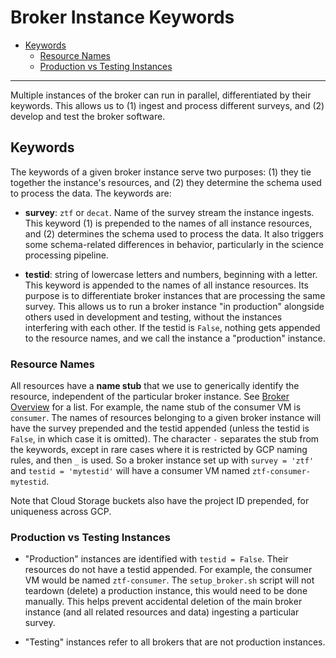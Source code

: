 # Broker Instance Keywords

- [Keywords](#keywords)
    - [Resource Names](#resource-names)
    - [Production vs Testing Instances](#production-vs-testing-instances)

---

Multiple instances of the broker can run in parallel, differentiated by their keywords.
This allows us to (1) ingest and process different surveys, and (2) develop and test the broker software.

## Keywords

The keywords of a given broker instance serve two purposes: (1) they tie together the instance's resources, and (2) they determine the schema used to process the data. The keywords are:

- __survey__: `ztf` or `decat`. Name of the survey stream the instance ingests.
This keyword (1) is prepended to the names of all instance resources, and (2) determines the schema used to process the data. It also triggers some schema-related differences in behavior, particularly in the science processing pipeline.

- __testid__: string of lowercase letters and numbers, beginning with a letter.
This keyword is appended to the names of all instance resources.
Its purpose is to differentiate broker instances that are processing the same survey.
This allows us to run a broker instance "in production" alongside others used in development and testing, without the instances interfering with each other.
If the testid is `False`, nothing gets appended to the resource names, and we call the instance a "production" instance.


### Resource Names

All resources have a __name stub__ that we use to generically identify the resource, independent of the particular broker instance.
See [Broker Overview](broker-overview.md) for a list.
For example, the name stub of the consumer VM is `consumer`.
The names of resources belonging to a given broker instance will have the survey prepended and the testid appended (unless the testid is `False`, in which case it is omitted).
The character `-` separates the stub from the keywords, except in rare cases where it is restricted by GCP naming rules, and then `_` is used.
So a broker instance set up with `survey = 'ztf'` and `testid = 'mytestid'` will have a consumer VM named `ztf-consumer-mytestid`.

Note that Cloud Storage buckets also have the project ID prepended, for uniqueness across GCP.


### Production vs Testing Instances

- "Production" instances are identified with `testid = False`. Their resources do not have a testid appended. For example, the consumer VM would be named `ztf-consumer`.
The `setup_broker.sh` script will not teardown (delete) a production instance, this would need to be done manually.
This helps prevent accidental deletion of the main broker instance (and all related resources and data) ingesting a particular survey.

- "Testing" instances refer to all brokers that are not production instances.
